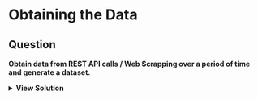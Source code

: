 # Obtaining the Data

## Question 

<b>Obtain data from REST API calls / Web Scrapping over a period of time and generate a dataset.</b>

<details>
  <summary><b>View Solution</b></summary>
  

<h4>Description: </h4>

I have taken 26 stocks and fetched their `INTRADAY` data from `ALPHAVANTAGE API`. The `ALPHAVANTAGE API` returns the `INTRADAY` data of the previous trading day. Data is retrieved through `API` calls in `JSON` format and stored in StockData.csv file.

<br>

<h4>Data Source Details: </h4>
Alpha Vantage provides enterprise-grade financial market data through a set of powerful and developer-friendly APIs. From traditional asset classes (e.g., stocks and ETFs) to forex and cryptocurrencies, from fundamental data to technical indicators, Alpha Vantage is your one-stop-shop for global market data delivered through cloud-based APIs.
<ul>
<li> <a href="https://www.alphavantage.co/">Website</a> </li>
<li> <a href="https://www.alphavantage.co/documentation/">Documentation</a> <l/i>
</ul>
<br>
<h4>Data Retrieval Process:</h4>

<ol>

<li> 

  The required libraries such as `jsonlite` for parsing JSON data, `httr` to facilitate calls to APIs and `dplyr` package used to manipulate and filter data are loaded. 
</li>
<li>

To get information from `ALPHAVANTAGE API`, an API key is required, which is created on the official website and stored in a variable in the `R Script`.</li>
<li>

26 stocks are declared whose intraday data will be fetched from the API. For better understanding, another vector containing the stock names is declared to add these values to the dataset in a separate column.</li>
<li>

Data is fetched from the API.
<br>
   API Parameters :
   <ul type="disc">
   <li> 
   
   `function` : Required Parameter. 
   <br>
      In this case, `function=TIME_SERIES_INTRADAY`  </li>
   <li> 
   
   `symbol` : Required Parameter.
   <br>
      The name of the equity of your choice, example : `symbol=IBM`  </li>
   <li> 
   
   `interval` : Required Parameter.
   <br>
      Time interval between two consecutive data points in the time series.
      The following values are supported: 1min, 5min, 15min, 30min, 60min
      In my dataset, I have taken it to be 15 min.  </li>
   <li> 
   
   `outputsize=full`, this returns the full – length intraday time series.
   <li> 
   
   `apikey` : Required Parameter.  </li>
   </ul>
 </li>
  
<li>The data is returned in JSON format. The data is then filtered and arranged accordingly to present in a clear understandable format. </li>
<li>The data is written into a .csv file using the write.table function to the StockData.csv file. </li>
<li>Before running the next iteration of the for loop, the system is paused for 15 seconds. This is because `ALPHAVANTAGE` allows only 5 API calls per minute. If the program is made to run continuously without any halt, it may exceed the allowed number of requests and terminate with an error. </li>

</ol>

<h4>R Script:</h4>
<a href="https://github.com/rushabhkela/Data-Science-with-R/blob/main/Part%201/solution.R"><b>Code</b></a>


<h4>Dataset Details:</h4>
The dataset contains 27483 rows and 8 columns (as of 21-Sept-2021).
The stock name / symbol and its corresponding timestamp make up the unique identifier key for any row in the dataset.
<br>
There are 8 columns :
<ul>
<li><b>Stock symbol : </b>
 A stock symbol is a unique series of letters assigned to a
 security for trading purposes. 
 
 Example : `AAPL` for Apple Inc., `GOOG` for
 Google etc.
 
 </li>
 
<li><b>Stock Name : </b>
The name of the stock corresponding to the stock symbol.
</li>


<li><b>Timestamp : </b>
This is the time and date corresponding to the entry of the stocks and their prices.
</li>

<li><b>Open : </b> Open denotes the price at which the stock trading began in a given
time period. 
</li>
<li><b> High : </b>The high is the highest price at which a stock traded during a period.
</li>

<li><b> Low : </b>Low refers to the minimum price of the stock in the given time period. </li>
<li><b> Close : </b>Close is the price at which the stock trading ended in a given time period. It represents the last buy-sell order executed between two traders.
</li>
<li><b> Volume : </b>
Volume is the total number of shares traded in a security over a
period. Every time buyers and sellers exchange shares, the amount gets
added to the period’s total volume. Studying volume patterns are an
essential aspect of technical analysis because it can show the significance
of a stock’s price movement.

</li>
</ul>

<h4>Sample Dataset:</h4>

<a href="https://github.com/rushabhkela/Data-Science-with-R/blob/main/Part%201/StockData.csv"><b>Dataset</b></a>


</details>
